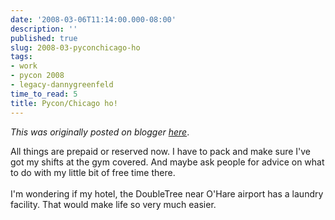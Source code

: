 ```yaml
---
date: '2008-03-06T11:14:00.000-08:00'
description: ''
published: true
slug: 2008-03-pyconchicago-ho
tags:
- work
- pycon 2008
- legacy-dannygreenfeld
time_to_read: 5
title: Pycon/Chicago ho!
---
```


*This was originally posted on blogger [here](https://dannygreenfeld.blogspot.com/2008/03/pyconchicago-ho.html)*.

All things are prepaid or reserved now.  I have to pack and make sure I've got my shifts at the gym covered.  And maybe ask people for advice on what to do with my little bit of free time there.<br /><br />I'm wondering if my hotel, the DoubleTree near O'Hare airport has a laundry facility.  That would make life so very much easier.